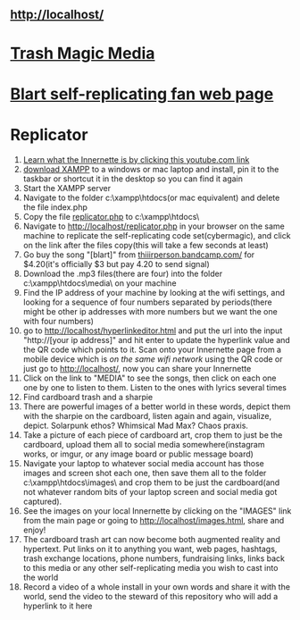 ## [http://localhost/](http://localhost/)

# [Trash Magic Media](https://github.com/LafeLabs/trashmagicmedia)

# [Blart self-replicating fan web page](https://github.com/LafeLabs/trashmagicmedia/tree/main/blart)

# Replicator

1. [Learn what the Innernette is by clicking this youtube.com link](https://www.youtube.com/embed/Y5BZkaWZAAA)
1. [download XAMPP](https://www.apachefriends.org/index.html) to a windows or mac laptop and install, pin it to the taskbar or shortcut it in the desktop so you can find it again
1. Start the XAMPP server
1. Navigate to the folder c:\xampp\htdocs\(or mac equivalent) and delete the file index.php
1. Copy the file [replicator.php](https://raw.githubusercontent.com/LafeLabs/trashmagicmedia/main/blart/replicator.php) to c:\xampp\htdocs\
1. Navigate to [http://localhost/replicator.php](http://localhost/replicator.php) in your browser on the same machine to replicate the self-replicating code set(cybermagic), and click on the link after the files copy(this will take a few seconds at least)
1. Go buy the song "[blart]" from [thiiirperson.bandcamp.com/](https://thiiirdperson.bandcamp.com/album/blart-in-looper-kimble-iii) for $4.20(it's officially $3 but pay 4.20 to send signal)
1. Download the .mp3 files(there are four) into the folder c:\xampp\htdocs\media\ on your machine
1. Find the IP address of your machine by looking at the wifi settings, and looking for a sequence of four numbers separated by periods(there might be other ip addresses with more numbers but we want the one with four numbers)
1. go to [http://localhost/hyperlinkeditor.html](http://localhost/hyperlinkeditor.html) and put the url into the input "http://[your ip address]" and hit enter to update the hyperlink value and the QR code which points to it.  Scan onto your Innernette page from a mobile device which is *on the same wifi network* using the QR code or just go to [http://localhost/](http://localhost/), now you can share your Innernette
1. Click on the link to "MEDIA" to see the songs, then click on each one one by one to listen to them.  Listen to the ones with lyrics several times
1. Find cardboard trash and a sharpie
1. There are powerful images of a better world in these words, depict them with the sharpie on the cardboard, listen again and again, visualize, depict.  Solarpunk ethos? Whimsical Mad Max? Chaos praxis.
1. Take a picture of each piece of cardboard art, crop them to just be the cardboard, upload them all to social media somewhere(instagram works, or imgur, or any image board or public message board)
1. Navigate your laptop to whatever social media account has those images and screen shot each one, then save them all to the folder c:\xampp\htdocs\images\ and crop them to be just the cardboard(and not whatever random bits of your laptop screen and social media got captured).
1. See the images on your local Innernette by clicking on the "IMAGES" link from the main page or going to [http://localhost/images.html](http://localhost/images.html), share and enjoy!
1. The cardboard trash art can now become both augmented reality and hypertext.  Put links on it to anything you want, web pages, hashtags, trash exchange locations, phone numbers, fundraising links, links back to this media or any other self-replicating media you wish to cast into the world
1. Record a video of a whole install in your own words and share it with the world, send the video to the steward of this repository who will add a hyperlink to it here




